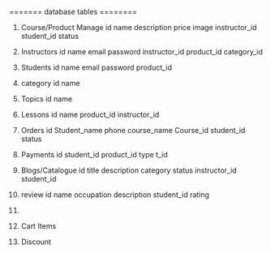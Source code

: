 ======= database tables ========

1. Course/Product Manage
id  name   description   price   image      instructor_id      student_id     status     



2. Instructors
id  name    email   password    instructor_id    product_id     category_id


3. Students
id  name    email   password    product_id   


4. category
 id name 


5. Topics
id name 



 6. Lessons
id     name     product_id       instructor_id


 7. Orders
id  Student_name    phone   course_name   Course_id   student_id   status    


 8. Payments
 id     student_id     product_id    type    t_id


 9. Blogs/Catalogue
 id     title       description     category        status      instructor_id       student_id



10. review
id     name     occupation    description       student_id     rating


7. 

 7. Cart Items
 8. Discount


 